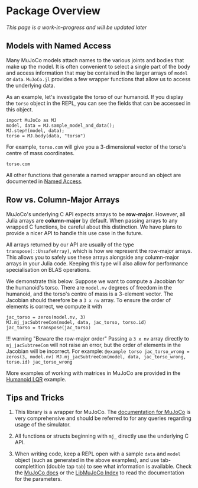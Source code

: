 # Package Overview

*This page is a work-in-progress and will be updated later*

## Models with Named Access

Many MuJoCo models attach names to the various joints and bodies that make up the model. It is often convenient to select a single part of the body and access information that may be contained in the larger arrays of `model` or `data`. `MuJoCo.jl` provides a few wrapper functions that allow us to access the underlying data.

As an example, let's investigate the torso of our humanoid. If you display the `torso` object in the REPL, you can see the fields that can be accessed in this object.
```@example torso
import MuJoCo as MJ
model, data = MJ.sample_model_and_data();
MJ.step!(model, data);
torso = MJ.body(data, "torso")
```
For example, `torso.com` will give you a 3-dimensional vector of the torso's centre of mass coordinates. 
```@example torso
torso.com
```
All other functions that generate a named wrapper around an object are documented in [Named Access](@ref).

## Row vs. Column-Major Arrays

MuJoCo's underlying C API expects arrays to be **row-major**. However, all Julia arrays are **column-major** by default. When passing arrays to any wrapped C functions, be careful about this distinction. We have plans to provide a nicer API to handle this use case in the future.

All arrays returned by our API are usually of the type `transpose(::UnsafeArray)`, which is how we represent the row-major arrays. This allows you to safely use these arrays alongside any column-major arrays in your Julia code. Keeping this type will also allow for performance specialisation on BLAS operations. 

We demonstrate this below. Suppose we want to compute a Jacobian for the humanoid's torso. There are `model.nv` degrees of freedom in the humanoid, and the torso's centre of mass is a 3-element vector. The Jacobian should therefore be a `3 x nv` array. To ensure the order of elements is correct, we compute it with
```@example torso
jac_torso = zeros(model.nv, 3)
MJ.mj_jacSubtreeCom(model, data, jac_torso, torso.id)
jac_torso = transpose(jac_torso)
```

!!! warning "Beware the row-major order"
    Passing a `3 x nv` array directly to `mj_jacSubtreeCom` will not raise an error, but the order of elements in the Jacobian will be incorrect. For example:
    ```@example torso
    jac_torso_wrong = zeros(3, model.nv)
    MJ.mj_jacSubtreeCom(model, data, jac_torso_wrong, torso.id)
    jac_torso_wrong
    ```

More examples of working with matrices in MuJoCo are provided in the [Humanoid LQR](@ref) example.

## Tips and Tricks

1. This library is a wrapper for MuJoCo. The [documentation for MuJoCo](https://mujoco.readthedocs.io/en/stable/overview.html) is very comprehensive and should be referred to for any queries regarding usage of the simulator.

2. All functions or structs beginning with `mj_` directly use the underlying C API.

3. When writing code, keep a REPL open with a sample `data` and `model` object (such as generated in the above examples), and use tab-completition (double tap `tab`) to see what information is available. Check the [MuJoCo docs](https://mujoco.readthedocs.io/en/stable/overview.html) or the [LibMuJoCo Index](@ref) to read the documentation for the parameters.

